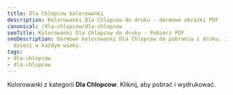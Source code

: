 ```yaml
---
title: Dla Chlopcow kolorowanki
description: Kolorowanki Dla Chlopcow do druku - darmowe obrazki PDF
canonical: /dla-chlopcow/dla-chlopcow
seoTitle: Kolorowanki Dla Chlopcow do druku - Pobierz PDF
seoDescription: Darmowe kolorowanki Dla Chlopcow do pobrania i druku. Idealne dla
  dzieci w każdym wieku.
tags:
- dla-chlopcow
- dla-chlopcow
---
```


Kolorowanki z kategorii **Dla Chlopcow**. Kliknij, aby pobrać i wydrukować.
